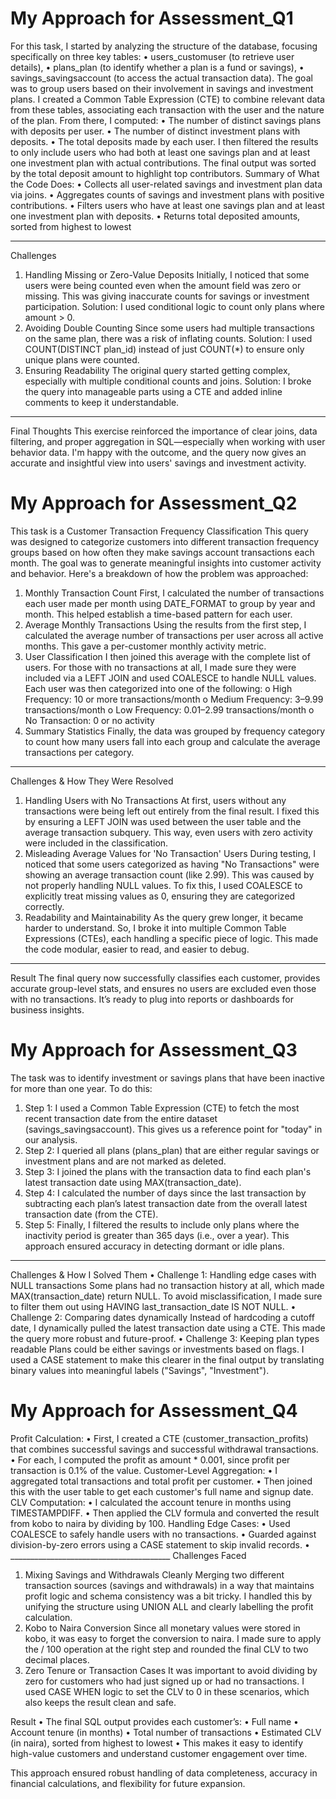   
# My Approach for Assessment_Q1


For this task, I started by analyzing the structure of the database, focusing specifically on three key tables:
•	users_customuser (to retrieve user details),
•	plans_plan (to identify whether a plan is a fund or savings),
•	savings_savingsaccount (to access the actual transaction data).
The goal was to group users based on their involvement in savings and investment plans. I created a Common Table Expression (CTE) to combine relevant data from these tables, associating each transaction with the user and the nature of the plan.
From there, I computed:
•	The number of distinct savings plans with deposits per user.
•	The number of distinct investment plans with deposits.
•	The total deposits made by each user.
I then filtered the results to only include users who had both at least one savings plan and at least one investment plan with actual contributions. The final output was sorted by the total deposit amount to highlight top contributors.
Summary of What the Code Does:
•	Collects all user-related savings and investment plan data via joins.
•	Aggregates counts of savings and investment plans with positive contributions.
•	Filters users who have at least one savings plan and at least one investment plan with deposits.
•	Returns total deposited amounts, sorted from highest to lowest

________________________________________
Challenges
1. Handling Missing or Zero-Value Deposits
Initially, I noticed that some users were being counted even when the amount field was zero or missing. This was giving inaccurate counts for savings or investment participation.
Solution: I used conditional logic to count only plans where amount > 0.
2. Avoiding Double Counting
Since some users had multiple transactions on the same plan, there was a risk of inflating counts.
Solution: I used COUNT(DISTINCT plan_id) instead of just COUNT(*) to ensure only unique plans were counted.
3. Ensuring Readability
The original query started getting complex, especially with multiple conditional counts and joins.
Solution: I broke the query into manageable parts using a CTE and added inline comments to keep it understandable.
________________________________________
 Final Thoughts
This exercise reinforced the importance of clear joins, data filtering, and proper aggregation in SQL—especially when working with user behavior data. I'm happy with the outcome, and the query now gives an accurate and insightful view into users' savings and investment activity.





# My Approach for Assessment_Q2


This task is a Customer Transaction Frequency Classification
This query was designed to categorize customers into different transaction frequency groups based on how often they make savings account transactions each month. The goal was to generate meaningful insights into customer activity and behavior.
Here's a breakdown of how the problem was approached:
1.	Monthly Transaction Count
First, I calculated the number of transactions each user made per month using DATE_FORMAT to group by year and month. This helped establish a time-based pattern for each user.
2.	Average Monthly Transactions
Using the results from the first step, I calculated the average number of transactions per user across all active months. This gave a per-customer monthly activity metric.
3.	User Classification
I then joined this average with the complete list of users. For those with no transactions at all, I made sure they were included via a LEFT JOIN and used COALESCE to handle NULL values. Each user was then categorized into one of the following:
o	High Frequency: 10 or more transactions/month
o	Medium Frequency: 3–9.99 transactions/month
o	Low Frequency: 0.01–2.99 transactions/month
o	No Transaction: 0 or no activity
4.	Summary Statistics
Finally, the data was grouped by frequency category to count how many users fall into each group and calculate the average transactions per category.
________________________________________
 Challenges & How They Were Resolved
1. Handling Users with No Transactions
At first, users without any transactions were being left out entirely from the final result. I fixed this by ensuring a LEFT JOIN was used between the user table and the average transaction subquery. This way, even users with zero activity were included in the classification.
2. Misleading Average Values for 'No Transaction' Users
During testing, I noticed that some users categorized as having "No Transactions" were showing an average transaction count (like 2.99). This was caused by not properly handling NULL values. To fix this, I used COALESCE to explicitly treat missing values as 0, ensuring they are categorized correctly.
3. Readability and Maintainability
As the query grew longer, it became harder to understand. So, I broke it into multiple Common Table Expressions (CTEs), each handling a specific piece of logic. This made the code modular, easier to read, and easier to debug.
________________________________________
Result
The final query now successfully classifies each customer, provides accurate group-level stats, and ensures no users are excluded even those with no transactions. It’s ready to plug into reports or dashboards for business insights.





# My Approach for Assessment_Q3


The task was to identify investment or savings plans that have been inactive for more than one year. To do this:
1.	Step 1: I used a Common Table Expression (CTE) to fetch the most recent transaction date from the entire dataset (savings_savingsaccount). This gives us a reference point for "today" in our analysis.
2.	Step 2: I queried all plans (plans_plan) that are either regular savings or investment plans and are not marked as deleted.
3.	Step 3: I joined the plans with the transaction data to find each plan's latest transaction date using MAX(transaction_date).
4.	Step 4: I calculated the number of days since the last transaction by subtracting each plan’s latest transaction date from the overall latest transaction date (from the CTE).
5.	Step 5: Finally, I filtered the results to include only plans where the inactivity period is greater than 365 days (i.e., over a year).
This approach ensured accuracy in detecting dormant or idle plans.
________________________________________
 Challenges & How I Solved Them
•	Challenge 1: Handling edge cases with NULL transactions
Some plans had no transaction history at all, which made MAX(transaction_date) return NULL. To avoid misclassification, I made sure to filter them out using HAVING last_transaction_date IS NOT NULL.
•	Challenge 2: Comparing dates dynamically
Instead of hardcoding a cutoff date, I dynamically pulled the latest transaction date using a CTE. This made the query more robust and future-proof.
•	Challenge 3: Keeping plan types readable
Plans could be either savings or investments based on flags. I used a CASE statement to make this clearer in the final output by translating binary values into meaningful labels ("Savings", "Investment").









# My Approach for Assessment_Q4


Profit Calculation:
•	First, I created a CTE (customer_transaction_profits) that combines successful savings and successful withdrawal transactions.
•	For each, I computed the profit as amount * 0.001, since profit per transaction is 0.1% of the value.
Customer-Level Aggregation:
•	I aggregated total transactions and total profit per customer.
•	Then joined this with the user table to get each customer's full name and signup date.
CLV Computation:
•	I calculated the account tenure in months using TIMESTAMPDIFF.
•	Then applied the CLV formula and converted the result from kobo to naira by dividing by 100.
Handling Edge Cases:
•	Used COALESCE to safely handle users with no transactions.
•	Guarded against division-by-zero errors using a CASE statement to skip invalid records.
•	________________________________________
Challenges Faced
1. Mixing Savings and Withdrawals Cleanly
Merging two different transaction sources (savings and withdrawals) in a way that maintains profit logic and schema consistency was a bit tricky. I handled this by unifying the structure using UNION ALL and clearly labelling the profit calculation.
2. Kobo to Naira Conversion
Since all monetary values were stored in kobo, it was easy to forget the conversion to naira. I made sure to apply the / 100 operation at the right step and rounded the final CLV to two decimal places.
3. Zero Tenure or Transaction Cases
It was important to avoid dividing by zero for customers who had just signed up or had no transactions. I used CASE WHEN logic to set the CLV to 0 in these scenarios, which also keeps the result clean and safe.

 Result
•	The final SQL output provides each customer’s:
•	Full name
•	Account tenure (in months)
•	Total number of transactions
•	Estimated CLV (in naira), sorted from highest to lowest
•	This makes it easy to identify high-value customers and understand customer engagement over time.

This approach ensured robust handling of data completeness, accuracy in financial calculations, and flexibility for future expansion.




